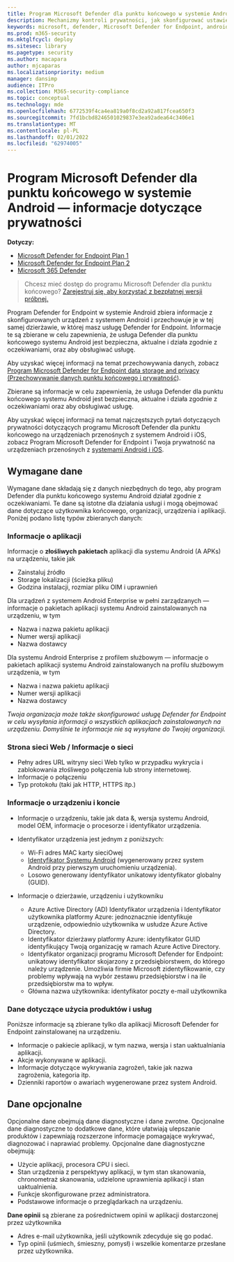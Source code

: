 ```yaml
---
title: Program Microsoft Defender dla punktu końcowego w systemie Android — informacje dotyczące prywatności
description: Mechanizmy kontroli prywatności, jak skonfigurować ustawienia zasad, które mają wpływ na prywatność, oraz informacje o danych diagnostycznych zbieranych w programie Microsoft Defender for Endpoint w systemie Android.
keywords: microsoft, defender, Microsoft Defender for Endpoint, android, privacy, diagnostic
ms.prod: m365-security
ms.mktglfcycl: deploy
ms.sitesec: library
ms.pagetype: security
ms.author: macapara
author: mjcaparas
ms.localizationpriority: medium
manager: dansimp
audience: ITPro
ms.collection: M365-security-compliance
ms.topic: conceptual
ms.technology: mde
ms.openlocfilehash: 6772539f4ca4ea819a0f8cd2a92a817fcea650f3
ms.sourcegitcommit: 7fd1bcbd8246501029837e3ea92adea64c3406e1
ms.translationtype: MT
ms.contentlocale: pl-PL
ms.lasthandoff: 02/01/2022
ms.locfileid: "62974005"
---
```

# <a name="microsoft-defender-for-endpoint-on-android---privacy-information"></a>Program Microsoft Defender dla punktu końcowego w systemie Android — informacje dotyczące prywatności

**Dotyczy:**
- [Microsoft Defender for Endpoint Plan 1](https://go.microsoft.com/fwlink/p/?linkid=2154037)
- [Microsoft Defender for Endpoint Plan 2](https://go.microsoft.com/fwlink/p/?linkid=2154037)
- [Microsoft 365 Defender](https://go.microsoft.com/fwlink/?linkid=2118804)

> Chcesz mieć dostęp do programu Microsoft Defender dla punktu końcowego? [Zarejestruj się, aby korzystać z bezpłatnej wersji próbnej.](https://signup.microsoft.com/create-account/signup?products=7f379fee-c4f9-4278-b0a1-e4c8c2fcdf7e&ru=https://aka.ms/MDEp2OpenTrial?ocid=docs-wdatp-exposedapis-abovefoldlink)

Program Defender for Endpoint w systemie Android zbiera informacje z skonfigurowanych urządzeń z systemem Android i przechowuje je w tej samej dzierżawie, w której masz usługę Defender for Endpoint. Informacje te są zbierane w celu zapewnienia, że usługa Defender dla punktu końcowego systemu Android jest bezpieczna, aktualne i działa zgodnie z oczekiwaniami, oraz aby obsługiwać usługę.

Aby uzyskać więcej informacji na temat przechowywania danych, zobacz [Program Microsoft Defender for Endpoint data storage and privacy (Przechowywanie danych punktu końcowego i prywatność](data-storage-privacy.md)).

Zbierane są informacje w celu zapewnienia, że usługa Defender dla punktu końcowego systemu Android jest bezpieczna, aktualne i działa zgodnie z oczekiwaniami oraz aby obsługiwać usługę.

Aby uzyskać więcej informacji na temat najczęstszych pytań dotyczących prywatności dotyczących programu Microsoft Defender dla punktu końcowego na urządzeniach przenośnych z systemem Android i iOS, zobacz Program Microsoft Defender for Endpoint i Twoja prywatność na urządzeniach przenośnych z [systemami Android i iOS](https://support.microsoft.com/topic/microsoft-defender-for-endpoint-and-your-privacy-on-android-and-ios-mobile-devices-4109bc54-8ec5-4433-9c33-d359b75ac22a).

## <a name="required-data"></a>Wymagane dane

Wymagane dane składają się z danych niezbędnych do tego, aby program Defender dla punktu końcowego systemu Android działał zgodnie z oczekiwaniami. Te dane są istotne dla działania usługi i mogą obejmować dane dotyczące użytkownika końcowego, organizacji, urządzenia i aplikacji. Poniżej podano listę typów zbieranych danych:

### <a name="app-information"></a>Informacje o aplikacji

Informacje o **złośliwych pakietach** aplikacji dla systemu Android (A APKs) na urządzeniu, takie jak

- Zainstaluj źródło
- Storage lokalizacji (ścieżka pliku)
- Godzina instalacji, rozmiar pliku OIM i uprawnień

Dla urządzeń z systemem Android Enterprise w pełni zarządzanych — informacje o pakietach aplikacji systemu Android zainstalowanych na urządzeniu, w tym

- Nazwa i nazwa pakietu aplikacji
- Numer wersji aplikacji
- Nazwa dostawcy

Dla systemu Android Enterprise z profilem służbowym — informacje o pakietach aplikacji systemu Android zainstalowanych na profilu służbowym urządzenia, w tym

- Nazwa i nazwa pakietu aplikacji
- Numer wersji aplikacji
- Nazwa dostawcy

*Twoja organizacja może także skonfigurować usługę Defender for Endpoint w celu wysyłania informacji o wszystkich aplikacjach zainstalowanych na urządzeniu. Domyślnie te informacje nie są wysyłane do Twojej organizacji.*


### <a name="web-page--network-information"></a>Strona sieci Web / Informacje o sieci

- Pełny adres URL witryny sieci Web tylko w przypadku wykrycia i zablokowania złośliwego połączenia lub strony internetowej.
- Informacje o połączeniu
- Typ protokołu (taki jak HTTP, HTTPS itp.)

### <a name="device-and-account-information"></a>Informacje o urządzeniu i koncie

- Informacje o urządzeniu, takie jak data &, wersja systemu Android, model OEM, informacje o procesorze i identyfikator urządzenia.
- Identyfikator urządzenia jest jednym z poniższych:
  - Wi-Fi adres MAC karty sieciOwej
  - [Identyfikator Systemu Android](https://developer.android.com/reference/android/provider/Settings.Secure#ANDROID_ID) (wygenerowany przez system Android przy pierwszym uruchomieniu urządzenia).
  - Losowo generowany identyfikator unikatowy identyfikator globalny (GUID).

- Informacje o dzierżawie, urządzeniu i użytkowniku
  - Azure Active Directory (AD) Identyfikator urządzenia i Identyfikator użytkownika platformy Azure: jednoznacznie identyfikuje urządzenie, odpowiednio użytkownika w usłudze Azure Active Directory.
  - Identyfikator dzierżawy platformy Azure: identyfikator GUID identyfikujący Twoją organizację w ramach Azure Active Directory.
  - Identyfikator organizacji programu Microsoft Defender for Endpoint: unikatowy identyfikator skojarzony z przedsiębiorstwem, do którego należy urządzenie. Umożliwia firmie Microsoft zidentyfikowanie, czy problemy wpływają na wybór zestawu przedsiębiorstw i na ile przedsiębiorstw ma to wpływ.
  - Główna nazwa użytkownika: identyfikator poczty e-mail użytkownika

### <a name="product-and-service-usage-data"></a>Dane dotyczące użycia produktów i usług

Poniższe informacje są zbierane tylko dla aplikacji Microsoft Defender for Endpoint zainstalowanej na urządzeniu. 

- Informacje o pakiecie aplikacji, w tym nazwa, wersja i stan uaktualniania aplikacji.
- Akcje wykonywane w aplikacji.
- Informacje dotyczące wykrywania zagrożeń, takie jak nazwa zagrożenia, kategoria itp.
- Dzienniki raportów o awariach wygenerowane przez system Android.

## <a name="optional-data"></a>Dane opcjonalne

Opcjonalne dane obejmują dane diagnostyczne i dane zwrotne. Opcjonalne dane diagnostyczne to dodatkowe dane, które ułatwiają ulepszanie produktów i zapewniają rozszerzone informacje pomagające wykrywać, diagnozować i naprawiać problemy. Opcjonalne dane diagnostyczne obejmują:

- Użycie aplikacji, procesora CPU i sieci.
- Stan urządzenia z perspektywy aplikacji, w tym stan skanowania, chronometraż skanowania, udzielone uprawnienia aplikacji i stan uaktualnienia.
- Funkcje skonfigurowane przez administratora.
- Podstawowe informacje o przeglądarkach na urządzeniu.

**Dane opinii** są zbierane za pośrednictwem opinii w aplikacji dostarczonej przez użytkownika

- Adres e-mail użytkownika, jeśli użytkownik zdecyduje się go podać.
- Typ opinii (uśmiech, śmieszny, pomysł) i wszelkie komentarze przesłane przez użytkownika.
